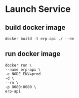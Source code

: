 # Launch Service
## build docker image
```
docker build -t erp-api ./ --rm
```

## run docker image
```
docker run \
--name erp-api \
-e NODE_ENV=prod
-d \
--rm \
-p 8080:8080 \
erp-api
```
